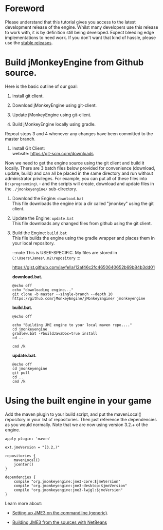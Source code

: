 Foreword
========

Please understand that this tutorial gives you access to the latest
development release of the engine. Whilst many developers use this
release to work with, it is by definition still being developed. Expect
bleeding edge implementations to need work. If you don't want that kind
of hassle, please use the [stable releases](../jme3/maven).

Build jMonkeyEngine from Github source.
=======================================

Here is the basic outline of our goal:

1.  Install git client.

2.  Download jMonkeyEngine using git-client.

3.  Update jMonkeyEngine using git-client.

4.  Build jMonkeyEngine locally using gradle.

Repeat steps 3 and 4 whenever any changes have been committed to the
master branch.

1.  Install Git Client:\
    website: <https://git-scm.com/downloads>

Now we need to get the engine source using the git client and build it
locally. There are 3 batch files below provided for convenience
(download, update, build) and can all be placed in the same directory
and run without administrator privileges. For example, you can put all
of these files into `D:\programming\` - and the scripts will create,
download and update files in the `./jmonkeyengine/` sub-directory.

1.  Download the Engine: `download.bat`\
    This file downloads the engine into a dir called "jmonkey" using the
    git client.

2.  Update the Engine: `update.bat`\
    This file downloads any changed files from github using the git
    client.

3.  Build the Engine: `build.bat`\
    This file builds the engine using the gradle wrapper and places them
    in your local repository.

    :::note
    This is USER-SPECIFIC. My files are stored in
    `C:\Users\James\.m2\repository`
    :::

    <https://gist.github.com/jayfella/12af46c2fc4650640652b69b84b3dd01>

    **download.bat.**

        @echo off
        echo "downloading engine..."
        git clone -b master --single-branch --depth 10 https://github.com/jMonkeyEngine/jMonkeyEngine/ jmonkeyengine

    **build.bat.**

        @echo off

        echo "Building JME engine to your local maven repo...."
        cd jmonkeyengine
        gradlew.bat -PbuildJavaDoc=true install
        cd ..

        cmd /k

    **update.bat.**

        @echo off
        cd jmonkeyengine
        git pull
        cd ..
        cmd /k

Using the built engine in your game
===================================

Add the maven plugin to your build script, and put the mavenLocal()
repository in your list of repositories. Then just reference the
dependencies as you would normally. Note that we are now using version
3.2.+ of the engine.

    apply plugin: 'maven'

    ext.jmeVersion = "[3.2,)"

    repositories {
        mavenLocal()
        jcenter()
    }

    dependencies {
        compile "org.jmonkeyengine:jme3-core:$jmeVersion"
        compile "org.jmonkeyengine:jme3-desktop:$jmeVersion"
        compile "org.jmonkeyengine:jme3-lwjgl:$jmeVersion"
    }

Learn more about:

-   [Setting up JME3 on the commandline
    (generic)](../jme3/simpleapplication_from_the_commandline).

-   [Building JME3 from the sources with
    NetBeans](../jme3/build_jme3_sources_with_netbeans)

